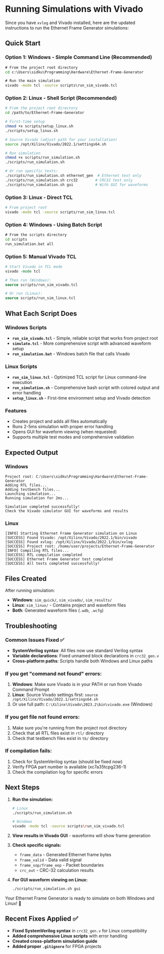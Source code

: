 # Running Simulations with Vivado

Since you have `xvlog` and Vivado installed, here are the updated instructions to run the Ethernet Frame Generator simulations:

## Quick Start

### Option 1: Windows - Simple Command Line (Recommended)
```cmd
# From the project root directory
cd c:\Users\sidku\Programming\Hardware\Ethernet-Frame-Generator

# Run the main simulation
vivado -mode tcl -source scripts\run_sim_vivado.tcl
```

### Option 2: Linux - Shell Script (Recommended)
```bash
# From the project root directory
cd /path/to/Ethernet-Frame-Generator

# First-time setup
chmod +x scripts/setup_linux.sh
./scripts/setup_linux.sh

# Source Vivado (adjust path for your installation)
source /opt/Xilinx/Vivado/2022.1/settings64.sh

# Run simulation
chmod +x scripts/run_simulation.sh
./scripts/run_simulation.sh

# Or run specific tests:
./scripts/run_simulation.sh ethernet_gen  # Ethernet test only
./scripts/run_simulation.sh crc32        # CRC32 test only
./scripts/run_simulation.sh gui          # With GUI for waveforms
```

### Option 3: Linux - Direct TCL
```bash
# From project root
vivado -mode tcl -source scripts/run_sim_linux.tcl
```

### Option 4: Windows - Using Batch Script
```cmd
# From the scripts directory
cd scripts
run_simulation.bat all
```

### Option 5: Manual Vivado TCL
```tcl
# Start Vivado in TCL mode
vivado -mode tcl

# Then run (Windows):
source scripts/run_sim_vivado.tcl

# Or run (Linux):
source scripts/run_sim_linux.tcl
```

## What Each Script Does

### Windows Scripts
- **`run_sim_vivado.tcl`** - Simple, reliable script that works from project root
- **`simulate.tcl`** - More comprehensive script with advanced waveform setup  
- **`run_simulation.bat`** - Windows batch file that calls Vivado

### Linux Scripts
- **`run_sim_linux.tcl`** - Optimized TCL script for Linux command-line execution
- **`run_simulation.sh`** - Comprehensive bash script with colored output and error handling
- **`setup_linux.sh`** - First-time environment setup and Vivado detection

### Features
- Creates project and adds all files automatically
- Runs 2-5ms simulation with proper error handling
- Opens GUI for waveform viewing (when requested)
- Supports multiple test modes and comprehensive validation

## Expected Output

### Windows
```
Project root: C:\Users\sidku\Programming\Hardware\Ethernet-Frame-Generator
Adding RTL files...
Adding testbench files...
Launching simulation...
Running simulation for 2ms...

Simulation completed successfully!
Check the Vivado simulator GUI for waveforms and results
```

### Linux
```
[INFO] Starting Ethernet Frame Generator simulation on Linux
[SUCCESS] Found Vivado: /opt/Xilinx/Vivado/2022.1/bin/vivado
[SUCCESS] Found xvlog: /opt/Xilinx/Vivado/2022.1/bin/xvlog
[SUCCESS] Project root: /home/user/projects/Ethernet-Frame-Generator
[INFO] Compiling RTL files...
[SUCCESS] RTL compilation completed
[SUCCESS] Ethernet Frame Generator test completed
[SUCCESS] All tests completed successfully!
```

## Files Created

After running simulation:
- **Windows**: `sim_quick/`, `sim_vivado/`, `sim_results/`
- **Linux**: `sim_linux/` - Contains project and waveform files
- **Both**: Generated waveform files (`.wdb`, `.wcfg`)

## Troubleshooting

### Common Issues Fixed ✅
- **SystemVerilog syntax**: All files now use standard Verilog syntax
- **Variable declarations**: Fixed unnamed block declarations in `crc32_gen.v`
- **Cross-platform paths**: Scripts handle both Windows and Linux paths

### If you get "command not found" errors:
1. **Windows**: Make sure Vivado is in your PATH or run from Vivado Command Prompt
2. **Linux**: Source Vivado settings first: `source /opt/Xilinx/Vivado/2022.1/settings64.sh`
3. Or use full path: `C:\Xilinx\Vivado\2023.2\bin\vivado.exe` (Windows)

### If you get file not found errors:
1. Make sure you're running from the project root directory
2. Check that all RTL files exist in `rtl/` directory
3. Check that testbench files exist in `tb/` directory

### If compilation fails:
1. Check for SystemVerilog syntax (should be fixed now)
2. Verify FPGA part number is available (xc7a35tcpg236-1)
3. Check the compilation log for specific errors

## Next Steps

1. **Run the simulation:**
   ```bash
   # Linux
   ./scripts/run_simulation.sh
   
   # Windows  
   vivado -mode tcl -source scripts\run_sim_vivado.tcl
   ```

2. **View results in Vivado GUI** - waveforms will show frame generation

3. **Check specific signals:**
   - `frame_data` - Generated Ethernet frame bytes
   - `frame_valid` - Data valid signal
   - `frame_sop/frame_eop` - Packet boundaries
   - `crc_out` - CRC-32 calculation results

4. **For GUI waveform viewing on Linux:**
   ```bash
   ./scripts/run_simulation.sh gui
   ```

Your Ethernet Frame Generator is ready to simulate on both Windows and Linux! 🚀

## Recent Fixes Applied ✅

- **Fixed SystemVerilog syntax** in `crc32_gen.v` for Linux compatibility
- **Added comprehensive Linux scripts** with error handling
- **Created cross-platform simulation guide**
- **Added proper `.gitignore`** for FPGA projects

